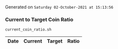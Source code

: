 Generated on `Saturday 02-October-2021 at 15:13:56`

### Current to Target Coin Ratio
`current_coin_ratio.sh`

Date|Current|Target|Ratio
---|---|---|---
